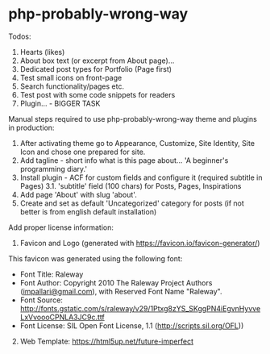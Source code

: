 # php-probably-wrong-way

Todos:
1. Hearts (likes)
2. About box text (or excerpt from About page)...
3. Dedicated post types for Portfolio (Page first)
4. Test small icons on front-page
5. Search functionality/pages etc.
5. Test post with some code snippets for readers
6. Plugin... - BIGGER TASK



Manual steps required to use php-probably-wrong-way theme and plugins in production:
1. After activating theme go to Appearance, Customize, Site Identity, Site Icon and chose one prepared for site.
2. Add tagline - short info what is this page about... 'A beginner's programming diary.'
3. Install plugin - ACF for custom fields and configure it (required subtitle in Pages)
3.1. 'subtitle' field (100 chars) for Posts, Pages, Inspirations
4. Add page 'About' with slug 'about'.
5. Create and set as default 'Uncategorized' category for posts (if not better is from english default installation)


Add proper license information:
1. Favicon and Logo (generated with https://favicon.io/favicon-generator/)

This favicon was generated using the following font:

- Font Title: Raleway
- Font Author: Copyright 2010 The Raleway Project Authors (impallari@gmail.com), with Reserved Font Name "Raleway".
- Font Source: http://fonts.gstatic.com/s/raleway/v29/1Ptxg8zYS_SKggPN4iEgvnHyvveLxVvoooCPNLA3JC9c.ttf
- Font License: SIL Open Font License, 1.1 (http://scripts.sil.org/OFL))

2. Web Template: https://html5up.net/future-imperfect